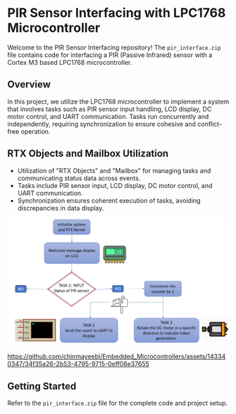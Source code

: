 # PIR Sensor Interfacing with LPC1768 Microcontroller

Welcome to the PIR Sensor Interfacing repository! The `pir_interface.zip` file contains code for interfacing a PIR (Passive Infrared) sensor with a Cortex M3 based LPC1768 microcontroller.

## Overview

In this project, we utilize the LPC1768 microcontroller to implement a system that involves tasks such as PIR sensor input handling, LCD display, DC motor control, and UART communication. Tasks run concurrently and independently, requiring synchronization to ensure cohesive and conflict-free operation.

## RTX Objects and Mailbox Utilization

- Utilization of "RTX Objects" and "Mailbox" for managing tasks and communicating status data across events.
- Tasks include PIR sensor input, LCD display, DC motor control, and UART communication.
- Synchronization ensures coherent execution of tasks, avoiding discrepancies in data display.

<p align="center">
  <img src="pir_project_fdb.png" alt="Image 1"/>
</p>

https://github.com/chinmayeebl/Embedded_Microcontrollers/assets/143340347/34f35a26-2b53-4795-9715-0eff08e37655

## Getting Started

Refer to the `pir_interface.zip` file for the complete code and project setup. 
